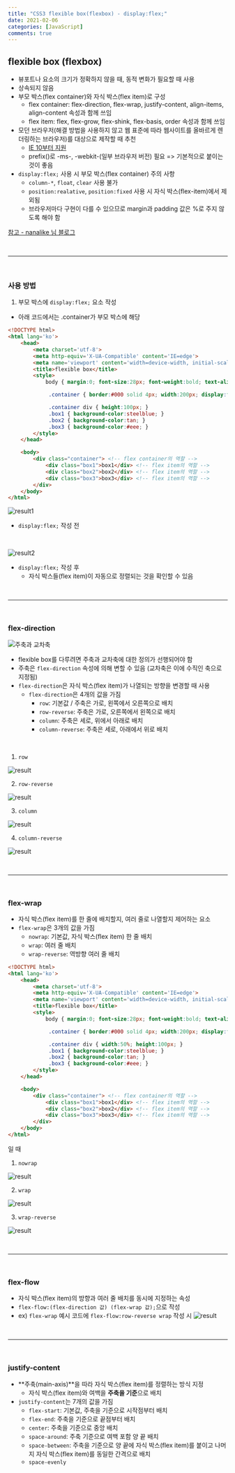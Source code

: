 ```yaml
---
title: "CSS3 flexible box(flexbox) - display:flex;"
date: 2021-02-06
categories: [JavaScript]
comments: true
---
```


## **flexible box (flexbox)**

- 뷰포트나 요소의 크기가 정확하지 않을 때, 동적 변화가 필요할 때 사용
- 상속되지 않음
- 부모 박스(flex container)와 자식 박스(flex item)로 구성
    - flex container: flex-direction, flex-wrap, justify-content, align-items, align-content 속성과 함께 쓰임
    - flex item: flex, flex-grow, flex-shink, flex-basis, order 속성과 함께 쓰임
- 모던 브라우저(해결 방법을 사용하지 않고 웹 표준에 따라 웹사이트를 올바르게 렌더링하는 브라우저)를 대상으로 제작할 때 추천
    - [IE 10부터 지원](https://caniuse.com/?search=flex)
    - prefix()로 -ms-, -webkit-(일부 브라우저 버전) 필요 => 기본적으로 붙이는 것이 좋음
- `display:flex;` 사용 시 부모 박스(flex container) 주의 사항
    - `column-*`, `float`, `clear` 사용 불가
    - `position:realative`, `position:fixed` 사용 시 자식 박스(flex-item)에서 제외됨
    - 브라우저마다 구현이 다를 수 있으므로 margin과 padding 값은 %로 주지 않도록 해야 함

[참고 - nanalike 님 블로그](https://nykim.work/4?category=692675)

<br>

- - -

<br>

### **사용 방법**

1) 부모 박스에 `display:flex;` 요소 작성
- 아래 코드에서는 .container가 부모 박스에 해당

```html
<!DOCTYPE html>
<html lang='ko'>
    <head>
        <meta charset='utf-8'>
        <meta http-equiv='X-UA-Compatible' content='IE=edge'>
        <meta name='viewport' content='width=device-width, initial-scale=1, minimum-scale=1, maximum-scale=1, user-scalable=no'>
        <title>flexible box</title>
        <style>
            body { margin:0; font-size:28px; font-weight:bold; text-align:center; }

             .container { border:#000 solid 4px; width:200px; display:flex; }

             .container div { height:100px; }
             .box1 { background-color:steelblue; }
             .box2 { background-color:tan; }
             .box3 { background-color:#eee; }
        </style>
    </head>

    <body>
        <div class="container"> <!-- flex container의 역할 -->
            <div class="box1">box1</div> <!-- flex item의 역할 -->
            <div class="box2">box2</div> <!-- flex item의 역할 -->
            <div class="box3">box3</div> <!-- flex item의 역할 -->
        </div>
    </body>
</html>
```

![result1](https://img1.daumcdn.net/thumb/R1280x0/?scode=mtistory2&fname=https%3A%2F%2Fblog.kakaocdn.net%2Fdn%2FoRrBg%2FbtqVkLthBRh%2F6jemcZ6vivNVHbHpKIjfI1%2Fimg.png)

- `display:flex;` 작성 전

<br>

![result2](https://img1.daumcdn.net/thumb/R1280x0/?scode=mtistory2&fname=https%3A%2F%2Fblog.kakaocdn.net%2Fdn%2FlR7aG%2FbtqVdMT1JxE%2FzNoaGHoOPjEZ3ywyk1K8k0%2Fimg.png)

- `display:flex;` 작성 후
    - 자식 박스들(flex item)이 자동으로 정렬되는 것을 확인할 수 있음

<br>

- - -

<br>

### flex-direction

![주축과 교차축](https://img1.daumcdn.net/thumb/R1280x0/?scode=mtistory2&fname=https%3A%2F%2Fblog.kakaocdn.net%2Fdn%2FcXykji%2FbtqVh8I3s7j%2FK2koykcLSZnuOghBzgUbw1%2Fimg.png)

- flexible box를 다루려면 주축과 교차축에 대한 정의가 선행되어야 함
- 주축은 `flex-direction` 속성에 의해 변할 수 있음 (교차축은 이에 수직인 축으로 지정됨)
- `flex-direction`은 자식 박스(flex item)가 나열되는 방향을 변경할 때 사용
    - `flex-direction`은 4개의 값을 가짐
        - `row`: 기본값 / 주축은 가로, 왼쪽에서 오른쪽으로 배치
        - `row-reverse`: 주축은 가로, 오른쪽에서 왼쪽으로 배치
        - `column`: 주축은 세로, 위에서 아래로 배치
        - `column-reverse`: 주축은 세로, 아래에서 위로 배치

<br>

1) `row`

![result](https://img1.daumcdn.net/thumb/R1280x0/?scode=mtistory2&fname=https%3A%2F%2Fblog.kakaocdn.net%2Fdn%2FdlLq1O%2FbtqVddj4ZSC%2FkK5pU8a0egk5WyLlCvefDk%2Fimg.png)

2) `row-reverse`

![result](https://img1.daumcdn.net/thumb/R1280x0/?scode=mtistory2&fname=https%3A%2F%2Fblog.kakaocdn.net%2Fdn%2F7Lue9%2FbtqVdNFq7DB%2FsY1q4PTMNyUsl7FH0PQCM1%2Fimg.png)

3) `column`

![result](https://img1.daumcdn.net/thumb/R1280x0/?scode=mtistory2&fname=https%3A%2F%2Fblog.kakaocdn.net%2Fdn%2FbJ6EoC%2FbtqVdMT2CmG%2FIckijQ0uhD0BAqZE8JOhIK%2Fimg.png)

4) `column-reverse`

![result](https://img1.daumcdn.net/thumb/R1280x0/?scode=mtistory2&fname=https%3A%2F%2Fblog.kakaocdn.net%2Fdn%2FBQb1j%2FbtqU94aBZ8x%2F9NlWzIi0zmYJVVKPXeMLR0%2Fimg.png)

<br>

- - -

<br>

### flex-wrap

- 자식 박스(flex item)를 한 줄에 배치할지, 여러 줄로 나열할지 제어하는 요소
- `flex-wrap`은 3개의 값을 가짐
    - `nowrap`: 기본값, 자식 박스(flex item) 한 줄 배치
    - `wrap`: 여러 줄 배치
    - `wrap-reverse`: 역방향 여러 줄 배치

```html
<!DOCTYPE html>
<html lang='ko'>
    <head>
        <meta charset='utf-8'>
        <meta http-equiv='X-UA-Compatible' content='IE=edge'>
        <meta name='viewport' content='width=device-width, initial-scale=1, minimum-scale=1, maximum-scale=1, user-scalable=no'>
        <title>flexible box</title>
        <style>
            body { margin:0; font-size:28px; font-weight:bold; text-align:center; }

             .container { border:#000 solid 4px; width:200px; display:flex; }

             .container div { width:50%; height:100px; }
             .box1 { background-color:steelblue; }
             .box2 { background-color:tan; }
             .box3 { background-color:#eee; }
        </style>
    </head>

    <body>
        <div class="container"> <!-- flex container의 역할 -->
            <div class="box1">box1</div> <!-- flex item의 역할 -->
            <div class="box2">box2</div> <!-- flex item의 역할 -->
            <div class="box3">box3</div> <!-- flex item의 역할 -->
        </div>
    </body>
</html>
```

일 때

1) `nowrap`

![result](https://img1.daumcdn.net/thumb/R1280x0/?scode=mtistory2&fname=https%3A%2F%2Fblog.kakaocdn.net%2Fdn%2F30AfI%2FbtqVbv6QMJR%2FuSxs0Y9kQqrkwky8ICpcQk%2Fimg.png)

2) `wrap`

![result](https://img1.daumcdn.net/thumb/R1280x0/?scode=mtistory2&fname=https%3A%2F%2Fblog.kakaocdn.net%2Fdn%2FbTqSDJ%2FbtqVbvy1wlr%2FRbFKxmRXiDWtKxlaoXu7L1%2Fimg.png)

3) `wrap-reverse`

![result](https://img1.daumcdn.net/thumb/R1280x0/?scode=mtistory2&fname=https%3A%2F%2Fblog.kakaocdn.net%2Fdn%2FbYs3OY%2FbtqVbWDakQc%2Fm30xekbfeXWLTWDYfgYog1%2Fimg.png)

<br>

- - -

<br>

### flex-flow

- 자식 박스(flex item)의 방향과 여러 줄 배치를 동시에 지정하는 속성
- `flex-flow:(flex-direction 값) (flex-wrap 값);`으로 작성
- ex) `flex-wrap` 예시 코드에 `flex-flow:row-reverse wrap` 작성 시
    ![result](https://img1.daumcdn.net/thumb/R1280x0/?scode=mtistory2&fname=https%3A%2F%2Fblog.kakaocdn.net%2Fdn%2Fv1dRT%2FbtqVh7QXXRm%2FkIg5n7IUx3ef2dgfqVZQo1%2Fimg.png)

<br>

- - -

<br>

### justify-content

- **주축(main-axis)**을 따라 자식 박스(flex item)를 정렬하는 방식 지정
    - 자식 박스(flex item)와 여백을 **주축을 기준**으로 배치
- `justify-content`는 7개의 값을 가짐
    - `flex-start`: 기본값, 주축을 기준으로 시작점부터 배치
    - `flex-end`: 주축을 기준으로 끝점부터 배치
    - `center`: 주축을 기준으로 중앙 배치
    - `space-around`: 주축 기준으로 여백 포함 양 끝 배치
    - `space-between`: 주축을 기준으로 양 끝에 자식 박스(flex item)를 붙이고 나머지 자식 박스(flex item)를 동일한 간격으로 배치
    - `space-evenly`